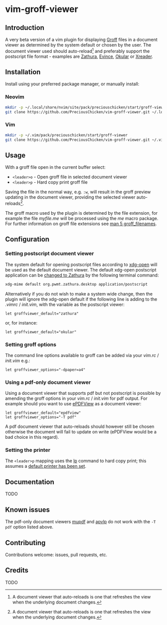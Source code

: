 # vim-groff-viewer

## Introduction

A very beta version of a vim plugin for displaying [Groff](https://www.gnu.org/software/groff/) files in a document viewer as determined by the system default or chosen by the user.  The document viewer used should auto-reload[^1] and preferably support the postscript file format - examples are [Zathura](https://pwmt.org/projects/zathura/), [Evince](https://help.gnome.org/users/evince/stable/), [Okular](https://okular.kde.org/) or [Xreader](https://github.com/linuxmint/xreader/).

[^1]: A document viewer that auto-reloads is one that refreshes the view when the underlying document changes.

## Installation

Install using your preferred package manager, or manually install:

### Neovim

```bash
mkdir -p ~/.local/share/nvim/site/pack/preciouschicken/start/groff-viewer
git clone https://github.com/PreciousChicken/vim-groff-viewer.git ~/.local/share/nvim/site/pack/preciouschicken/start/groff-viewer
```

### Vim

```bash
mkdir -p ~/.vim/pack/preciouschicken/start/groff-viewer
git clone https://github.com/PreciousChicken/vim-groff-viewer.git ~/.vim/pack/preciouschicken/start/groff-viewer
```

## Usage

With a groff file open in the current buffer select:

- `<leader>o` - Open groff file in selected document viewer
- `<leader>p` -  Hard copy print groff file

Saving the file in the normal way, e.g. `:w`, will result in the groff preview updating in the document viewer, providing the selected viewer auto-reloads[^1].

The groff macro used by the plugin is determined by the file extension, for example the file _myfile.me_ will be processed using the _me_ macro package.  For further information on groff file extensions see [man 5 groff_filenames](https://manpages.ubuntu.com/manpages/bionic/en/man7/groff_filenames.7.html).

## Configuration

### Setting postscript document viewer

The system default for opening postscript files according to [xdg-open](https://portland.freedesktop.org/doc/xdg-open.html) will be used as the default document viewer.  The default xdg-open postscript application can be [changed to Zathura](https://wiki.archlinux.org/title/zathura#Make_zathura_the_default_pdf_viewer) by the following terminal command:

```bash
xdg-mime default org.pwmt.zathura.desktop application/postscript
```

Alternatively if you do not wish to make a system wide change, then the plugin will ignore the xdg-open default if the following line is adding to the _.vimrc_ / _init.vim_, with the variable as the postscript viewer:

```vimrc
let groffviewer_default="zathura"
```
or, for instance:

```vimrc
let groffviewer_default="okular"
```

### Setting groff options

The command line options available to groff can be added via your _vim.rc_ / _init.vim_ e.g.:

```vimrc
let groffviewer_options="-dpaper=a4"
```

### Using a pdf-only document viewer

Using a document viewer that supports pdf but not postscript is possible by amending the groff options in your _vim.rc_ / _init.vim_ for pdf output.  For example should you want to use [ePDFView](http://freshmeat.sourceforge.net/projects/epdfview) as a document viewer:

```vimrc
let groffviewer_default="epdfview"
let groffviewer_options="-T pdf"
```

A pdf document viewer that auto-reloads should however still be chosen otherwise the document will fail to update on write (ePDFView would be a bad choice in this regard).

### Setting the printer

The `<leader>p` mapping uses the [lp](https://man7.org/linux/man-pages/man1/lp.1.html) command to hard copy print; this assumes a [default printer has been set](https://www.mattcutts.com/blog/change-default-printer-linux-firefox/).

## Documentation 

TODO

## Known issues

The pdf-only document viewers [mupdf](https://mupdf.com/) and [apvlp](https://github.com/naihe2010/apvlv) do not work with the `-T pdf` option listed above.

## Contributing

Contributions welcome: issues, pull requests, etc.

## Credits

TODO



